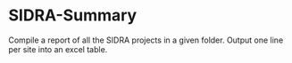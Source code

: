 # SIDRA-Summary
Compile a report of all the SIDRA projects in a given folder. Output one line per site into an excel table.
